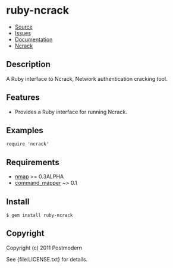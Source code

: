 # ruby-ncrack

* [Source](http://github.com/postmodern/ruby-ncrack)
* [Issues](http://github.com/postmodern/ruby-ncrack/issues)
* [Documentation](http://rubydoc.info/gems/ruby-ncrack/frames)
* [Ncrack](http://nmap.org/ncrack/)

## Description

A Ruby interface to Ncrack, Network authentication cracking tool.

## Features

* Provides a Ruby interface for running Ncrack.

## Examples

    require 'ncrack'

## Requirements

* [nmap](http://www.insecure.org/) >= 0.3ALPHA
* [command_mapper](http://github.com/postmodern/command_mapper.rb#readme) ~> 0.1

## Install

    $ gem install ruby-ncrack

## Copyright

Copyright (c) 2011 Postmodern

See {file:LICENSE.txt} for details.
